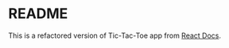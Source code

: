# README
This is a refactored version of Tic-Tac-Toe app from [React Docs](https://react.dev/learn/tutorial-tic-tac-toe).